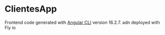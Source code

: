 # ClientesApp
Frontend code generated with [Angular CLI](https://github.com/angular/angular-cli) version 16.2.7. adn deployed with Fly io


